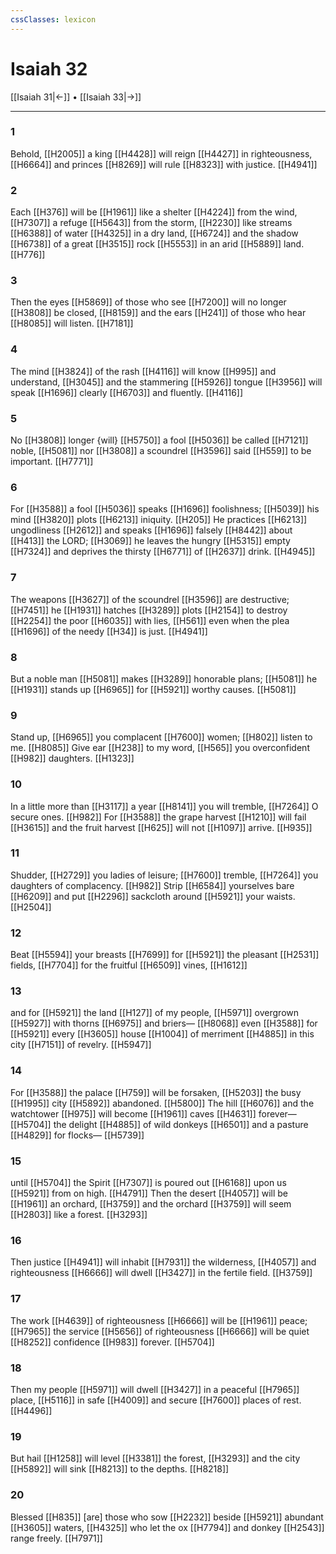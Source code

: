 ```yaml
---
cssClasses: lexicon
---
```


# Isaiah 32

[[Isaiah 31|←]] • [[Isaiah 33|→]]

---

### 1
Behold, [[H2005]] a king [[H4428]] will reign [[H4427]] in righteousness, [[H6664]] and princes [[H8269]] will rule [[H8323]] with justice. [[H4941]]

### 2
Each [[H376]] will be [[H1961]] like a shelter [[H4224]] from the wind, [[H7307]] a refuge [[H5643]] from the storm, [[H2230]] like streams [[H6388]] of water [[H4325]] in a dry land, [[H6724]] and the shadow [[H6738]] of a great [[H3515]] rock [[H5553]] in an arid [[H5889]] land. [[H776]]

### 3
Then the eyes [[H5869]] of those who see [[H7200]] will no longer [[H3808]] be closed, [[H8159]] and the ears [[H241]] of those who hear [[H8085]] will listen. [[H7181]]

### 4
The mind [[H3824]] of the rash [[H4116]] will know [[H995]] and understand, [[H3045]] and the stammering [[H5926]] tongue [[H3956]] will speak [[H1696]] clearly [[H6703]] and fluently. [[H4116]]

### 5
No [[H3808]] longer {will} [[H5750]] a fool [[H5036]] be called [[H7121]] noble, [[H5081]] nor [[H3808]] a scoundrel [[H3596]] said [[H559]] to be important. [[H7771]]

### 6
For [[H3588]] a fool [[H5036]] speaks [[H1696]] foolishness; [[H5039]] his mind [[H3820]] plots [[H6213]] iniquity. [[H205]] He practices [[H6213]] ungodliness [[H2612]] and speaks [[H1696]] falsely [[H8442]] about [[H413]] the LORD; [[H3069]] he leaves the hungry [[H5315]] empty [[H7324]] and deprives the thirsty [[H6771]] of [[H2637]] drink. [[H4945]]

### 7
The weapons [[H3627]] of the scoundrel [[H3596]] are destructive; [[H7451]] he [[H1931]] hatches [[H3289]] plots [[H2154]] to destroy [[H2254]] the poor [[H6035]] with lies, [[H561]] even when the plea [[H1696]] of the needy [[H34]] is just. [[H4941]]

### 8
But a noble man [[H5081]] makes [[H3289]] honorable plans; [[H5081]] he [[H1931]] stands up [[H6965]] for [[H5921]] worthy causes. [[H5081]]

### 9
Stand up, [[H6965]] you complacent [[H7600]] women; [[H802]] listen to me. [[H8085]] Give ear [[H238]] to my word, [[H565]] you overconfident [[H982]] daughters. [[H1323]]

### 10
In a little more than [[H3117]] a year [[H8141]] you will tremble, [[H7264]] O secure ones. [[H982]] For [[H3588]] the grape harvest [[H1210]] will fail [[H3615]] and the fruit harvest [[H625]] will not [[H1097]] arrive. [[H935]]

### 11
Shudder, [[H2729]] you ladies of leisure; [[H7600]] tremble, [[H7264]] you daughters of complacency. [[H982]] Strip [[H6584]] yourselves bare [[H6209]] and put [[H2296]] sackcloth around [[H5921]] your waists. [[H2504]]

### 12
Beat [[H5594]] your breasts [[H7699]] for [[H5921]] the pleasant [[H2531]] fields, [[H7704]] for the fruitful [[H6509]] vines, [[H1612]]

### 13
and for [[H5921]] the land [[H127]] of my people, [[H5971]] overgrown [[H5927]] with thorns [[H6975]] and briers— [[H8068]] even [[H3588]] for [[H5921]] every [[H3605]] house [[H1004]] of merriment [[H4885]] in this city [[H7151]] of revelry. [[H5947]]

### 14
For [[H3588]] the palace [[H759]] will be forsaken, [[H5203]] the busy [[H1995]] city [[H5892]] abandoned. [[H5800]] The hill [[H6076]] and the watchtower [[H975]] will become [[H1961]] caves [[H4631]] forever— [[H5704]] the delight [[H4885]] of wild donkeys [[H6501]] and a pasture [[H4829]] for flocks— [[H5739]]

### 15
until [[H5704]] the Spirit [[H7307]] is poured out [[H6168]] upon us [[H5921]] from on high. [[H4791]] Then the desert [[H4057]] will be [[H1961]] an orchard, [[H3759]] and the orchard [[H3759]] will seem [[H2803]] like a forest. [[H3293]]

### 16
Then justice [[H4941]] will inhabit [[H7931]] the wilderness, [[H4057]] and righteousness [[H6666]] will dwell [[H3427]] in the fertile field. [[H3759]]

### 17
The work [[H4639]] of righteousness [[H6666]] will be [[H1961]] peace; [[H7965]] the service [[H5656]] of righteousness [[H6666]] will be quiet [[H8252]] confidence [[H983]] forever. [[H5704]]

### 18
Then my people [[H5971]] will dwell [[H3427]] in a peaceful [[H7965]] place, [[H5116]] in safe [[H4009]] and secure [[H7600]] places of rest. [[H4496]]

### 19
But hail [[H1258]] will level [[H3381]] the forest, [[H3293]] and the city [[H5892]] will sink [[H8213]] to the depths. [[H8218]]

### 20
Blessed [[H835]] [are] those who sow [[H2232]] beside [[H5921]] abundant [[H3605]] waters, [[H4325]] who let the ox [[H7794]] and donkey [[H2543]] range freely. [[H7971]]

